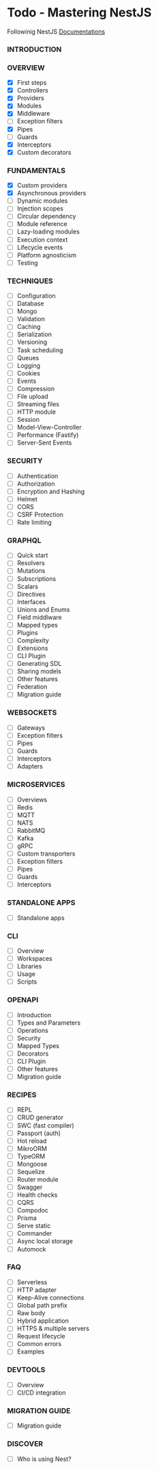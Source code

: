 # Todo - Mastering NestJS

Followinig NestJS [Documentations](https://docs.nestjs.com/)

### INTRODUCTION
### OVERVIEW
- [x] First steps
- [x] Controllers
- [x] Providers
- [x] Modules
- [x] Middleware
- [ ] Exception filters
- [x] Pipes
- [ ] Guards
- [x] Interceptors
- [x] Custom decorators

### FUNDAMENTALS
- [x] Custom providers
- [x] Asynchronous providers
- [ ] Dynamic modules
- [ ] Injection scopes
- [ ] Circular dependency
- [ ] Module reference
- [ ] Lazy-loading modules
- [ ] Execution context
- [ ] Lifecycle events
- [ ] Platform agnosticism
- [ ] Testing

### TECHNIQUES
- [ ] Configuration
- [ ] Database
- [ ] Mongo
- [ ] Validation
- [ ] Caching
- [ ] Serialization
- [ ] Versioning
- [ ] Task scheduling
- [ ] Queues
- [ ] Logging
- [ ] Cookies
- [ ] Events
- [ ] Compression
- [ ] File upload
- [ ] Streaming files
- [ ] HTTP module
- [ ] Session
- [ ] Model-View-Controller
- [ ] Performance (Fastify)
- [ ] Server-Sent Events

### SECURITY
- [ ] Authentication
- [ ] Authorization
- [ ] Encryption and Hashing
- [ ] Helmet
- [ ] CORS
- [ ] CSRF Protection
- [ ] Rate limiting

### GRAPHQL
- [ ] Quick start
- [ ] Resolvers
- [ ] Mutations
- [ ] Subscriptions
- [ ] Scalars
- [ ] Directives
- [ ] Interfaces
- [ ] Unions and Enums
- [ ] Field middlware
- [ ] Mapped types
- [ ] Plugins
- [ ] Complexity
- [ ] Extensions
- [ ] CLI Plugin
- [ ] Generating SDL
- [ ] Sharing models
- [ ] Other features
- [ ] Federation
- [ ] Migration guide

### WEBSOCKETS
- [ ] Gateways
- [ ] Exception filters
- [ ] Pipes
- [ ] Guards
- [ ] Interceptors
- [ ] Adapters

### MICROSERVICES
- [ ] Overviews
- [ ] Redis
- [ ] MQTT
- [ ] NATS
- [ ] RabbitMQ
- [ ] Kafka
- [ ] gRPC
- [ ] Custom transporters
- [ ] Exception filters
- [ ] Pipes
- [ ] Guards
- [ ] Interceptors

### STANDALONE APPS
- [ ] Standalone apps

### CLI
- [ ] Overview
- [ ] Workspaces
- [ ] Libraries
- [ ] Usage
- [ ] Scripts

### OPENAPI
- [ ] Introduction
- [ ] Types and Parameters
- [ ] Operations
- [ ] Security
- [ ] Mapped Types
- [ ] Decorators
- [ ] CLI Plugin
- [ ] Other features
- [ ] Migration guide

### RECIPES
- [ ] REPL
- [ ] CRUD generator
- [ ] SWC (fast compiler)
- [ ] Passport (auth)
- [ ] Hot reload
- [ ] MikroORM
- [ ] TypeORM
- [ ] Mongoose
- [ ] Sequelize
- [ ] Router module
- [ ] Swagger
- [ ] Health checks
- [ ] CQRS
- [ ] Compodoc
- [ ] Prisma
- [ ] Serve static
- [ ] Commander
- [ ] Async local storage
- [ ] Automock

### FAQ
- [ ] Serverless
- [ ] HTTP adapter
- [ ] Keep-Alive connections
- [ ] Global path prefix
- [ ] Raw body
- [ ] Hybrid application
- [ ] HTTPS & multiple servers
- [ ] Request lifecycle
- [ ] Common errors
- [ ] Examples

### DEVTOOLS
- [ ] Overview
- [ ] CI/CD integration

### MIGRATION GUIDE
- [ ] Migration guide

### DISCOVER

- [ ] Who is using Nest?
